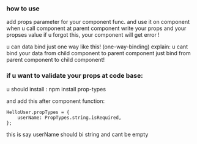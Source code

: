 ### how to use
add props parameter for your component func. 
and use it on component
when u call component at parent component write your props and your propses value
if u forgot this, your component will get error !

u can data bind just one way like this! (one-way-binding)
explain:
u cant bind your data from child component to parent component
just bind from parent component to child component!

### if u want to validate your props at code base:
u should install :
npm install prop-types


and add this after component function:
```
HelloUser.propTypes = {
    userName: PropTypes.string.isRequired,
};
```
this is say userName should bi string and cant be empty
